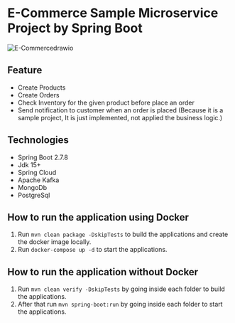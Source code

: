 ﻿# E-Commerce Sample Microservice Project by Spring Boot 
 
![E-Commercedrawio](https://github.com/ygtyzccc/e-commerce-sample-microservice/assets/78899194/816f465d-165a-4d6e-ab76-1882e568df09)

 
 ## Feature

 * Create Products
 * Create Orders
 * Check Inventory for the given product before place an order
 * Send notification to customer when an order is placed (Because it is a sample project, It is just implemented, not applied the business logic.)
 
 ## Technologies
 
 * Spring Boot 2.7.8
 * Jdk 15+
 * Spring Cloud
 * Apache Kafka
 * MongoDb
 * PostgreSql
 
 ## How to run the application using Docker

1. Run `mvn clean package -DskipTests` to build the applications and create the docker image locally.
2. Run `docker-compose up -d` to start the applications.

## How to run the application without Docker


1. Run `mvn clean verify -DskipTests` by going inside each folder to build the applications.
2. After that run `mvn spring-boot:run` by going inside each folder to start the applications.

